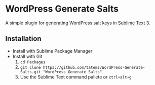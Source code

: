 # WordPress Generate Salts

A simple plugin for generating WordPress salt keys in [Sublime Text 3](https://sublimetext.com/3).

## Installation
* Install with Sublime Package Manager
* Install with Git
    1. `cd Packages`
    2. `git clone https://github.com/tatemz/WordPress-Generate-Salts.git "WordPress Generate Salts"`
    3. Use the Sublime Text command pallete or `ctrl+alt+g`
